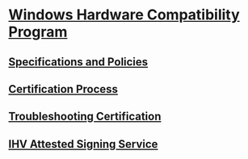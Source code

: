 # [Windows Hardware Compatibility Program](index.md)

## [Specifications and Policies](specifications-policies.md)
## [Certification Process](certification-process.md)
## [Troubleshooting Certification](troubleshooting-certification.md)
## [IHV Attested Signing Service](ihv-attested-signing-service.md)
